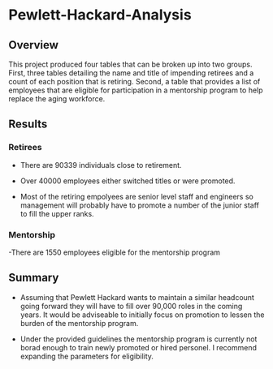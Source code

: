 # Pewlett-Hackard-Analysis

## Overview

This project produced four tables that can be broken up into two groups.
First, three tables detailing the name and title of impending retirees and a count of each position that is retiring.
Second, a table that provides a list of employees that are eligible for participation in a mentorship program to help replace the aging workforce.

## Results

### Retirees
	
- There are 90339 individuals close to retirement.

- Over 40000 employees either switched titles or were promoted.

- Most of the retiring empolyees are senior level staff and engineers so management will probably have to promote a number of the junior staff to fill the upper ranks.
	
### Mentorship

-There are 1550 employees eligible for the mentorship program


## Summary

 - Assuming that Pewlett Hackard wants to maintain a similar headcount going forward they will have to fill over 90,000 roles in the coming years. It would be adviseable to initially focus on promotion to lessen the burden of the mentorship program.

- Under the provided guidelines the mentorship program is currently not borad enough to train newly promoted or hired personel. I recommend expanding the parameters for eligibility.
